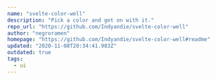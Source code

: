 ```yaml
---
name: "svelte-color-well"
description: "Pick a color and get on with it."
repo_url: "https://github.com/Indyandie/svelte-color-well"
author: "negroramen"
homepage: "https://github.com/Indyandie/svelte-color-well#readme"
updated: "2020-11-08T20:34:41.983Z"
outdated: true
tags: 
  - ui
---
```

